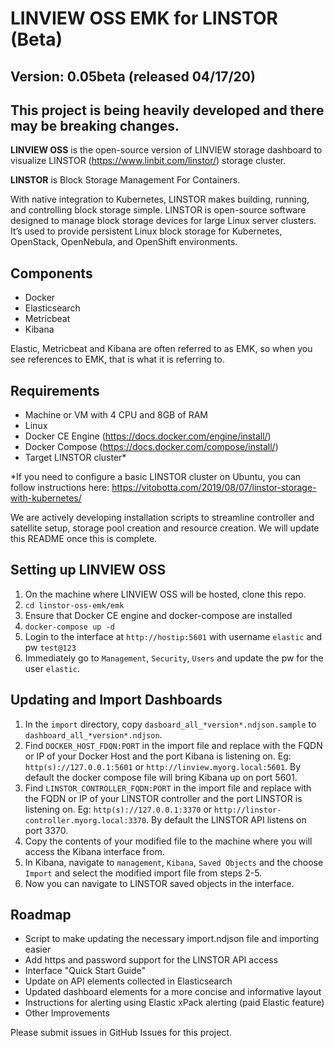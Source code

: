 # LINVIEW OSS EMK for LINSTOR (Beta)
## Version: 0.05beta (released 04/17/20)

## This project is being heavily developed and there may be breaking changes.

**LINVIEW OSS** is the open-source version of LINVIEW storage dashboard to visualize LINSTOR (https://www.linbit.com/linstor/) storage cluster.

**LINSTOR** is Block Storage Management For Containers. 

With native integration to Kubernetes, LINSTOR makes building, running, and controlling block storage simple. LINSTOR is open-source software designed to manage block storage devices for large Linux server clusters. It’s used to provide persistent Linux block storage for Kubernetes, OpenStack, OpenNebula, and OpenShift environments. 

## Components
* Docker
* Elasticsearch
* Metricbeat
* Kibana

Elastic, Metricbeat and Kibana are often referred to as EMK, so when you see references to EMK, that is what it is referring to.

## Requirements
* Machine or VM with 4 CPU and 8GB of RAM
* Linux
* Docker CE Engine (https://docs.docker.com/engine/install/)
* Docker Compose (https://docs.docker.com/compose/install/)
* Target LINSTOR cluster*

*If you need to configure a basic LINSTOR cluster on Ubuntu, you can follow instructions here: https://vitobotta.com/2019/08/07/linstor-storage-with-kubernetes/

We are actively developing installation scripts to streamline controller and satellite setup, storage pool creation and resource creation. We will update this README once this is complete.

## Setting up LINVIEW OSS
1. On the machine where LINVIEW OSS will be hosted, clone this repo.
2. `cd linstor-oss-emk/emk`
3. Ensure that Docker CE engine and docker-compose are installed
4. `docker-compose up -d`
5. Login to the interface at `http://hostip:5601` with username `elastic` and pw `test@123`
6. Immediately go to `Management`, `Security`, `Users` and update the pw for the user `elastic`.

## Updating and Import Dashboards
1. In the `import` directory, copy `dasboard_all_*version*.ndjson.sample` to `dashboard_all_*version*.ndjson`.
2. Find `DOCKER_HOST_FDQN:PORT` in the import file and replace with the FQDN or IP of your Docker Host and the port Kibana is listening on. Eg: `http(s)://127.0.0.1:5601` or `http://linview.myorg.local:5601`. By default the docker compose file will bring Kibana up on port 5601.
3. Find `LINSTOR_CONTROLLER_FQDN:PORT` in the import file and replace with the FQDN or IP of your LINSTOR controller and the port LINSTOR is listening on. Eg: `http(s)://127.0.0.1:3370` or `http://linstor-controller.myorg.local:3370`. By default the LINSTOR API listens on port 3370.
4. Copy the contents of your modified file to the machine where you will access the Kibana interface from.
5. In Kibana, navigate to `management`, `Kibana`, `Saved Objects` and the choose `Import` and select the modified import file from steps 2-5.
6. Now you can navigate to LINSTOR saved objects in the interface.

## Roadmap
* Script to make updating the necessary import.ndjson file and importing easier
* Add https and password support for the LINSTOR API access
* Interface "Quick Start Guide"
* Update on API elements collected in Elasticsearch
* Updated dashboard elements for a more concise and informative layout
* Instructions for alerting using Elastic xPack alerting (paid Elastic feature)
* Other Improvements

Please submit issues in GitHub Issues for this project.

